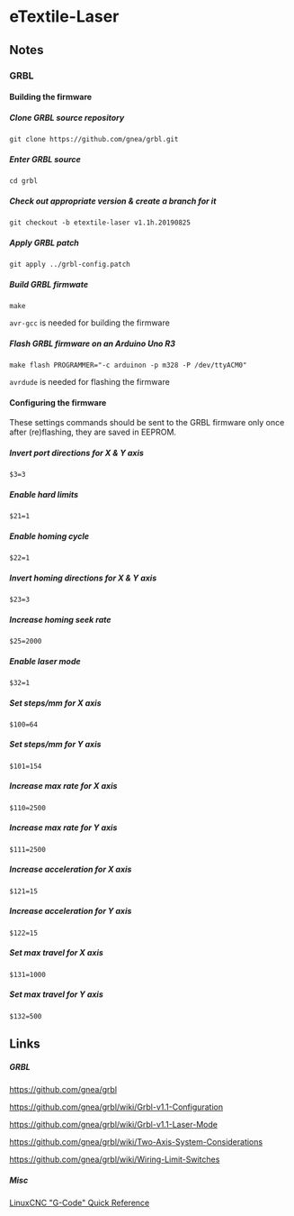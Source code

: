 # eTextile-Laser

## Notes

### GRBL

#### Building the firmware

##### Clone GRBL source repository

````shell
git clone https://github.com/gnea/grbl.git
````

##### Enter GRBL source

````shell
cd grbl
````

##### Check out appropriate version & create a branch for it

````shell
git checkout -b etextile-laser v1.1h.20190825
````

##### Apply GRBL patch

````shell
git apply ../grbl-config.patch
````

##### Build GRBL firmwate

````shell
make
````

`avr-gcc` is needed for building the firmware

##### Flash GRBL firmware on an Arduino Uno R3

````shell
make flash PROGRAMMER="-c arduinon -p m328 -P /dev/ttyACM0"
````

`avrdude` is needed for flashing the firmware

#### Configuring the firmware

These settings commands should be sent to the GRBL firmware only once after (re)flashing, they are saved in EEPROM.

##### Invert port directions for X & Y axis

```
$3=3
```

##### Enable hard limits

```
$21=1
```

##### Enable homing cycle

```
$22=1
```

##### Invert homing directions for X & Y axis

```
$23=3
```

##### Increase homing seek rate

```
$25=2000
```

##### Enable laser mode

```
$32=1
```

##### Set steps/mm for X axis

```
$100=64
```

##### Set steps/mm for Y axis

```
$101=154
```

##### Increase max rate for X axis

```
$110=2500
```

##### Increase max rate for Y axis

```
$111=2500
```

##### Increase acceleration for X axis

```
$121=15
```

##### Increase acceleration for Y axis

```
$122=15
```

##### Set max travel for X axis

```
$131=1000
```

##### Set max travel for Y axis

```
$132=500
```

## Links

##### GRBL

https://github.com/gnea/grbl

https://github.com/gnea/grbl/wiki/Grbl-v1.1-Configuration

https://github.com/gnea/grbl/wiki/Grbl-v1.1-Laser-Mode

https://github.com/gnea/grbl/wiki/Two-Axis-System-Considerations

https://github.com/gnea/grbl/wiki/Wiring-Limit-Switches

##### Misc

[LinuxCNC "G-Code" Quick Reference](http://linuxcnc.org/docs/2.5/html/gcode.html)
